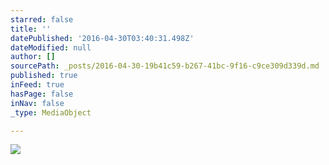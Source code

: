 ```yaml
---
starred: false
title: ''
datePublished: '2016-04-30T03:40:31.498Z'
dateModified: null
author: []
sourcePath: _posts/2016-04-30-19b41c59-b267-41bc-9f16-c9ce309d339d.md
published: true
inFeed: true
hasPage: false
inNav: false
_type: MediaObject

---
```

![](https://the-grid-user-content.s3-us-west-2.amazonaws.com/caf9348b-0caf-489c-99a9-0b0ecc23e7fb.jpg)